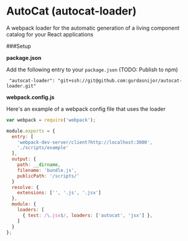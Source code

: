 # AutoCat (autocat-loader)

A webpack loader for the automatic generation of a living component catalog for your React applications




###Setup


**package.json**

Add the following entry to your `package.json`  (TODO: Publish to npm)

```
 "autocat-loader": "git+ssh://git@github.com:gurdasnijor/autocat-loader.git"
```


**webpack.config.js**

Here's an example of a webpack config file that uses the loader

```javascript
var webpack = require('webpack');

module.exports = {
  entry: [
    'webpack-dev-server/client?http://localhost:3000',
    './scripts/example'
  ],
  output: {
    path: __dirname,
    filename: 'bundle.js',
    publicPath: '/scripts/'
  }
  resolve: {
    extensions: ['', '.js', '.jsx']
  },
  module: {
    loaders: [
      { test: /\.jsx$/, loaders: ['autocat', 'jsx'] },
    ]
  }
};
```
